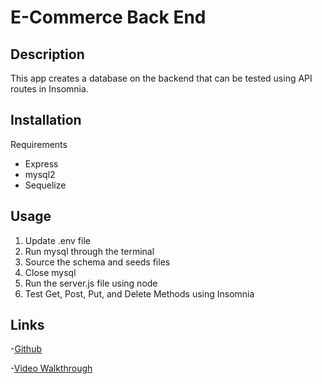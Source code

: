 # E-Commerce Back End

## Description
This app creates a database on the backend that can be tested using API routes in Insomnia.

## Installation
Requirements
- Express
- mysql2
- Sequelize

## Usage
1. Update .env file
2. Run mysql through the terminal
3. Source the schema and seeds files
4. Close mysql
5. Run the server.js file using node
6. Test Get, Post, Put, and Delete Methods using Insomnia

## Links
-[Github](https://github.com/heintze11/e-commerce-back-end)

-[Video Walkthrough](https://watch.screencastify.com/v/SA1dIjed34htziujPhVq)